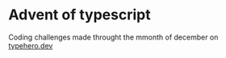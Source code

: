 # Advent of typescript

<div>
  Coding challenges made throught the mmonth of december on <a href='https://typehero.dev'>typehero.dev</a>
</div>
